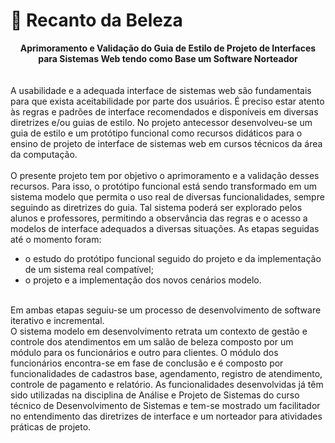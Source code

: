 # :tulip: Recanto da Beleza
 **<center> Aprimoramento e Validação do Guia de Estilo de Projeto de Interfaces para Sistemas Web tendo como Base um Software Norteador</center>**
<br><br>
A usabilidade e a adequada interface de sistemas web são fundamentais para que exista aceitabilidade por parte dos usuários. É preciso estar atento às regras e padrões de interface recomendados e disponíveis em diversas diretrizes e/ou guias de estilo. No projeto antecessor desenvolveu-se um guia de estilo e um protótipo funcional como recursos didáticos para o ensino de projeto de interface de sistemas web em cursos técnicos da área da computação. 
<br><br>
O presente projeto tem por objetivo o aprimoramento e a validação desses recursos. Para isso, o protótipo funcional está sendo transformado em um sistema modelo que permita o uso real de diversas funcionalidades, sempre seguindo as diretrizes do guia. Tal sistema poderá ser explorado pelos alunos e professores, permitindo a observância das regras e o acesso a modelos de interface adequados a diversas situações. As etapas seguidas até o momento foram: 
 * o estudo do protótipo funcional seguido do projeto e da implementação de um sistema real compatível; 
 * o projeto e a implementação dos novos cenários modelo. 
 <br>
Em ambas etapas seguiu-se um processo de desenvolvimento de software iterativo e incremental. 
<br>
O sistema modelo em desenvolvimento retrata um contexto de gestão e controle dos atendimentos em um salão de beleza composto por um módulo para os funcionários e outro para clientes. O módulo dos funcionários encontra-se em fase de conclusão e é composto por funcionalidades de cadastros base, agendamento, registro de atendimento, controle de pagamento e relatório. As funcionalidades desenvolvidas já têm sido utilizadas na disciplina de Análise e Projeto de Sistemas do curso técnico de Desenvolvimento de Sistemas e tem-se mostrado um facilitador no entendimento das diretrizes de interface e um norteador para atividades práticas de projeto. 
